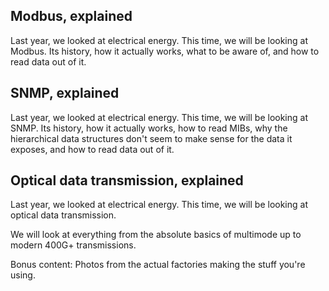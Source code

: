 ## Modbus, explained

Last year, we looked at electrical energy. This time, we will be looking at Modbus. Its history, how it actually works, what to be aware of, and how to read data out of it.

## SNMP, explained

Last year, we looked at electrical energy. This time, we will be looking at SNMP. Its history, how it actually works, how to read MIBs, why the hierarchical data structures don't seem to make sense for the data it exposes, and how to read data out of it.

## Optical data transmission, explained

Last year, we looked at electrical energy. This time, we will be looking at optical data transmission.

We will look at everything from the absolute basics of multimode up to modern 400G+ transmissions.

Bonus content: Photos from the actual factories making the stuff you're using.
